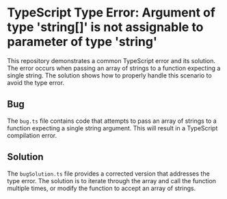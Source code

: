 # TypeScript Type Error: Argument of type 'string[]' is not assignable to parameter of type 'string'

This repository demonstrates a common TypeScript error and its solution. The error occurs when passing an array of strings to a function expecting a single string.  The solution shows how to properly handle this scenario to avoid the type error.

## Bug

The `bug.ts` file contains code that attempts to pass an array of strings to a function expecting a single string argument. This will result in a TypeScript compilation error.

## Solution

The `bugSolution.ts` file provides a corrected version that addresses the type error.  The solution is to iterate through the array and call the function multiple times, or modify the function to accept an array of strings.